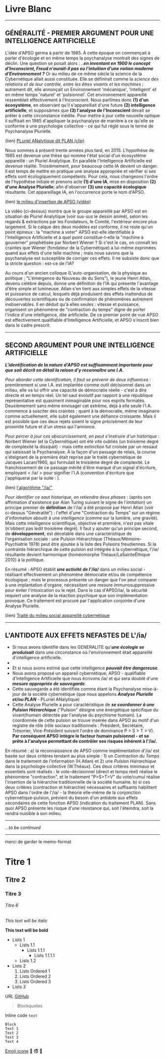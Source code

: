 # Livre Blanc

***

## GÉNÉRALITÉ - PREMIER ARGUMENT POUR UNE INTELLIGENCE ARTIFICIELLE

   L'idée d'APSO germa à partir de 1985. À cette époque on commençait à parler d'écologie et en même temps la psychanalyse montrait des signes de déclin. Une question se posait alors : ..**_en inventant en 1900 le concept d'Inconscient, Freud n'aurait-il pas eu l'intuition d'une notion moderne d'Environnement ?_** Or au milieu de ce même siècle la science de la Cybernétique allait aussi constituée. Elle se définirait comme la *science des relations et de leur contrôle, entre les êtres vivants et les machines* ; autrement dit, elle annonçait un Environnement 'mécanique', 'intelligent' et en même temps 'naturel' et 'pulsionnel'. Cet environnement appareillé ressemblait effectivement à l'Inconscient. Nous partîmes donc **(1) d'un écosystème**, en observant qu'il s'appareillait d'une future **(2) intelligence artificielle**, et supposâmes que **(3) l'analyse de l'Inconscient** devait se prêter à cette circonstance inédite. Pour mettre à jour cette nouvelle optique il suffisait en 1985 d'appliquer la psychanalyse de manière à ce qu'elle se conforme à une psychologie collective - ce qui fut réglé sous le terme de Psychanalyse Plurielle.
   
(lien)   [PLuriel ANalytique dit PLAN (clip)](http://www.lasainteethique.org/unefpe/analyse_plurielle.htm)
   
    
   
   Nous sommes à présent trente années plus tard, en 2015. L'hypothèse de 1985 est devenue une thèse qui nomme l'état social d'un écosystème appareillé : un Pluriel Analytique. En parallèle l'Intelligence Artificielle est devenue réalité. Troisièmement, pour beaucoup cette IA devient un danger. Il est temps de mettre en pratique une analyse appropriée et vérifier si ses effets sont écologiquement compétents. Pour cela, nous changeons l'ordre de l'hypothèse initiale et prenons acte **(1) d'une IA**, mise en disposition **(2) d'une Analyse Plurielle**; afin d'observer **(3) une capacité écologique** résultante. Cet appareillage IA, en l'occurrence porte le nom d'APSO.
   
   
(lien)   [le milieu d'insertion de APSO (vidéo)](http://www.lasainteethique.org/leparti/2015/htm/20150107_G-clippresentpso.htm)
   
   La vidéo (ci-dessus) montre que le groupe appareillé par APSO est en situation de Pluriel Analytique (voir sus-sus le dessin animé), selon les regards & extractions par les Fondateurs, le Comité, l'extérieur encore plus largement. Si le calque des deux modèles est conforme, il ne reste qu'un point épineux : la "machine à voter" APSO est-elle identifiable à l'Intelligence Artificielle et à quel point constitue-t-elle la "machine à gouverner" prophétisée par Norbert Wiener ? Si c'est le cas, on connaît les craintes que Wiener (fondateur de la Cybernétique) a lui-même exprimées quand aux effets d'une telle machine ; mais nous savons que la psychanalyse est susceptible de corriger ces effets. Il ne subsiste donc que la stricte question : est-ce de l'IA?
   
   Au cours d'un ancien colloque (L'auto-organisation, de la physique au politique ; "L'émergence du Nouveau de du Sens"), le jeune Henri Atlan, devenu célèbre depuis, donne une définition de l'IA qui présente l'avantage d'être simple et lumineuse. Atlan s'en tient aux simples effets de la vitesse et puissance de calcul, lesquels déjà produisent des effets inattendus de découvertes scientifiques ou de confirmation de phénomènes autrement inobservables. Il en déduit qu'à elles seules : vitesse et puissance, organisent un phénomène de "contraction du temps" digne de porter l'indice d'une intelligence, dite artificielle. De ce premier point de vue APSO est effectivement qualifiable d'Intelligence Artificielle, et APSO s'inscrit bien dans le cadre prescrit.
   
***

## SECOND ARGUMENT POUR UNE INTELLIGENCE ARTIFICIELLE
   
**_L'identification de la nature d'APSO est suffisamment importante pour que soit décrit en détail la raison d'y reconnaître une I.A._**

   *Pour aborder cette identification, il faut se prévenir de deux influences* : premièrement si une I.A. est implantée comme outil décisionnel dans un milieu, elle va lui offrir une capacité de démocratie réelle - c'est à dire directe et en temps réel. Un tel saut évolutif par rapport à une république représentative est quasiment inimaginable pour nos esprits formatés. Deuxièmement sans même envisager cet extrême, déjà à elle seule l'I.A. commence à susciter des craintes ; quant à la démocratie, même imaginaire comme actuellement, elle subit également une défiance croissante. Mais il est possible que ces deux rejets soient le signe précisément de leur proximité future et d'un stress qui l'annonce.

   *Pour percer à jour ces obscurcissement, on peut s'instruire d'un historique* : Norbert Wiener (et la Cybernétique) ont été vite oubliés (un troisième degré de complexité la dissipait) - mais cette extinction fut croisée par un ressaut qui saisissait la Psychanalyse. À la façon d'un passage de relais,  la course s'éteignant de la première était reprise par le traité cybernétique de Jacques Lacan/1960, qui formulait le troisième degré de complexité. Le franchissement de ce passage mérité d'être marqué d'un signal d'écriture, employant  < /ia/ > pour signifier l'I.A (convention d'écriture que j'appliquerai par la suite : ).

(lien)   [l'algorithme "/ia/"](http://www.lasainteethique.org/leparti/2012/htm/20120622111000_lapareillage.htm)
    
   
   *Pour identifier ce saut historique, on retiendra deux phases* : (après son affirmation d'existence par Alan Turing suivant le signe de l'*imitation*) un principe premier de **définition** de l'/ia/ a été proposé par Henri Atlan (voir ci-dessus "Généralité") : l'effet d'une "Contraction du Temps" sur un régime d'information aboutit à une *intelligence* (comme sur la lumière, une gravité). Mais cette intelligence scientifique, objective et première, n'est pas vitale (n'obtient pas ledit troisième degré). Il faut y ajouter qu'un principe second, de **développement**, est décelable dans une caractéristique de l'organisation sociale : une Pulsion Hiérarchique (Théaux/Mémoire-Psychiatrie 1978) peut être ajoutée à la liste des Pulsions freudiennes. Si la contrainte hiérarchique de cette pulsion est intégrée à la cybernétique, l'/ia/ résultante devient harmonique (homéomorphe Théaux/LaSainteÉthique 2010) à la politique.

En résumé : APSO établit **_une activité de l'/ia/_** dans un milieu social - réalisant effectivement un phénomène démocratie et/ou de compétence écologique ; mais le processus présente un danger que l'on peut comparer à une implantation d'organe, nécessitant une mesure immunosuppressive pour éviter l'intoxication ou le rejet. Dans le cas d'APSO/ia/, la sécurité requiert une analyse de la réaction psychique que son implémentation provoque. Ce traitement est procuré par l'application conjointe d'une Analyse Plurielle.

(lien)   [Traité du milieu social appareillé cybernétique](https://www.smashwords.com/books/view/143155)
 
***

## L'ANTIDOTE AUX EFFETS NEFASTES DE L'/ia/

* Si nous avons identifié dans les GENERALITE qu'**_une écologie se produisait_** dans une circonstance où l'environnement était appareillé d'intelligence artificielle.
* 
* Et si nous avons estimé que cette intelligence **_pouvait être dangereuse_**.
* Nous avons proposé un appareil cybernétique, APSO - qualifiable d'Intelligence Artificielle que nous écrivons /ia/ et qui sera doublé d'une **_mesure appropriée de sauvegarde_**.
* Cette sauvegarde a été identifiée comme étant la Psychanalyse mise-à-jour de la société cybernétique (que nous appelons **_Analyse Plurielle et/ou PLAN_** - PLuriel ANalytique)
* Cette Analyse Plurielle a pour caractéristique de **_se coordonner à une Pulsion Hiérarchique_** ("Pulsion" désigne une énergétique spécifique du vivant/humain détectée par l'analyse du psychisme humain). La coordonnée de cette pulsion se trouve insérée dans APSO au motif d'un registre de rôle (rôle sociaux traditionnels : Président, Secrétaire, Trésorier, Vice-Président suivant l'ordre de dominance P > S > T > V).
**Par conséquent APSO intègre le facteur humain pulsionnel - et se prête à l'analyse permettant de contrôler ses risques inhérent à l'/ia/.**

En résumé : a) la reconnaissance de APSO comme implémentation d'/ia/ est basée sur deux critères tendant au plus simple : 1) un *Contraction du Temps* dans le traitement de l'information (H.Atlan) et 2) une *Pulsion Hiérarchique* dans la psychologie collective (W.Théaux). Ces deux critères minimaux et essentiels sont réalisés : le vote-décisionnel (direct et temps réel) réalise le phénomène "contraction", et le traitement "P>S>T>V" du vote/cumul réalise l'insertion de la hiérarchie traditionnelle de la société humaine.
b) si ces deux critères (contraction et hiérarchie) nécessaires et suffisants habilitent APSO dans l'ordre de l'/ia/ - la théorie elle-même de la conjonction cybernétique-pulsion, prévient du besoin d'un antidote aux effets secondaires de cette fonction APSO (indication du traitement PLAN). Sans quoi APSO présente les risque d'une résistance qui, soit l'éteindra, soit la rendra nuisible à son milieu.


   
***

...*to be continued*


***
merci de garder le memo-format
# Titre 1
## Titre 2
### Titre 3
###### Titre 6

*This text will be italic*

**This text will be bold**

* Lists 1
	* Lists 1.1
		* Lists 1.1.1
			* Lists 1.1.1.1
	* Lists 1.2
* Lists 2
	1. Lists Ordered 1
	2. Lists Ordered 2
	3. Lists Ordered 3
* Lists 3

URL [GitHub](http://github.com)

> Blockquotes

Inline code `text`

```
Block
Text 1
Text 2
Text 3
Text 4
```
[Emoji icone](http://www.emoji-cheat-sheet.com/) :cinema: :no_smoking: :children_crossing:
